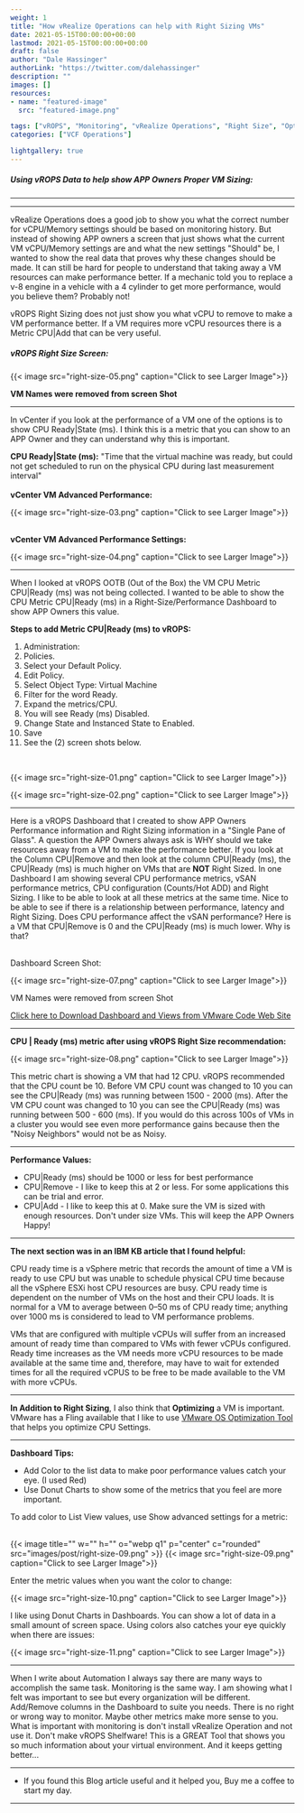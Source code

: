 ```yaml
---
weight: 1
title: "How vRealize Operations can help with Right Sizing VMs"
date: 2021-05-15T00:00:00+00:00
lastmod: 2021-05-15T00:00:00+00:00
draft: false
author: "Dale Hassinger"
authorLink: "https://twitter.com/dalehassinger"
description: ""
images: []
resources:
- name: "featured-image"
  src: "featured-image.png"

tags: ["vROPS", "Monitoring", "vRealize Operations", "Right Size", "Optimize", "Performance", "Dashboard", "Tip and Tricks", "VMware Aria"]
categories: ["VCF Operations"]

lightgallery: true
---
```


##### Using vROPS Data to help show APP Owners Proper VM Sizing:

---

<!--more-->

---

vRealize Operations does a good job to show you what the correct number for vCPU/Memory settings should be based on monitoring history. But instead of showing APP owners a screen that just shows what the current VM vCPU/Memory settings are and what the new settings "Should" be, I wanted to show the real data that proves why these changes should be made. It can still be hard for people to understand that taking away a VM resources can make performance better.  If a mechanic told you to replace a v-8 engine in a vehicle with a 4 cylinder to get more performance, would you believe them? Probably not!  

vROPS Right Sizing does not just show you what vCPU to remove to make a VM performance better.  If a VM requires more vCPU resources there is a Metric CPU|Add that can be very useful.  

##### vROPS Right Size Screen:

{{< image src="right-size-05.png" caption="Click to see Larger Image">}}  

<div><b>VM Names were removed from screen Shot</b></div>

---

In vCenter if you look at the performance of a VM one of the options is to show CPU Ready|State (ms). I think this is a metric that you can show to an APP Owner and they can understand why this is important.

<div><b>CPU Ready|State (ms):</b> "Time that the virtual machine was ready, but could not get scheduled to run on the physical CPU during last measurement interval"</b></div>
<div><br></div>
<div><b>vCenter VM Advanced Performance:</b></div>

{{< image src="right-size-03.png" caption="Click to see Larger Image">}}  

<div><br></div>
<div><b>vCenter VM Advanced Performance Settings:</b></div>

{{< image src="right-size-04.png" caption="Click to see Larger Image">}}  

---

When I looked at vROPS OOTB (Out of the Box) the VM CPU Metric CPU|Ready (ms) was not being collected. I wanted to be able to show the CPU Metric CPU|Ready (ms) in a Right-Size/Performance Dashboard to show APP Owners this value.  

<div><b>Steps to add Metric CPU|Ready (ms) to vROPS:</b></div>

1. Administration:  
1. Policies.
1. Select your Default Policy.
1. Edit Policy.
1. Select Object Type: Virtual Machine
1. Filter for the word Ready. 
1. Expand the metrics/CPU.
1. You will see Ready (ms) Disabled.
1. Change State and Instanced State to Enabled.
1. Save
1. See the (2) screen shots below.
 
<div><br></div>

{{< image src="right-size-01.png" caption="Click to see Larger Image">}}  

{{< image src="right-size-02.png" caption="Click to see Larger Image">}}  

---

<div>
Here is a vROPS Dashboard that I created to show APP Owners Performance information and Right Sizing information in a "Single Pane of Glass". A question the APP Owners always ask is WHY should we take resources away from a VM to make the performance better. If you look at the Column CPU|Remove and then look at the column CPU|Ready (ms), the CPU|Ready (ms) is much higher on VMs that are <b>NOT</b> Right Sized.  
In one Dashboard I am showing several CPU performance metrics, vSAN performance metrics, CPU configuration (Counts/Hot ADD) and Right Sizing. I like to be able to look at all these metrics at the same time. Nice to be able to see if there is a relationship between performance, latency and Right Sizing. Does CPU performance affect the vSAN performance? Here is a VM that CPU|Remove is 0 and the CPU|Ready (ms) is much lower. Why is that?</div>

<div><br></div>

Dashboard Screen Shot:

{{< image src="right-size-07.png" caption="Click to see Larger Image">}}  

VM Names were removed from screen Shot

<a href="https://code.vmware.com/samples/7624/vrops-dashboard-for-vm-right-sizing-and-performance-" target="_blank">Click here to Download Dashboard and Views from VMware Code Web Site</a>

---

<div><b>CPU | Ready (ms) metric after using vROPS Right Size recommendation:</b></div>

{{< image src="right-size-08.png" caption="Click to see Larger Image">}}  

This metric chart is showing a VM that had 12 CPU.  vROPS recommended that the CPU count be 10.  Before VM CPU count was changed to 10 you can see the CPU|Ready (ms) was running between 1500 - 2000 (ms).  After the VM CPU count was changed to 10 you can see the CPU|Ready (ms) was running between 500 - 600 (ms). If you would do this across 100s of VMs in a cluster you would see even more performance gains because then the "Noisy Neighbors" would not be as Noisy.

---

<div><b>Performance Values:</b></div>

* CPU|Ready (ms) should be 1000 or less for best performance
* CPU|Remove - I like to keep this at 2 or less.  For some applications this can be trial and error.
* CPU|Add - I like to keep this at 0. Make sure the VM is sized with enough resources. Don't under size VMs. This will keep the APP Owners Happy!

---

<div><b>The next section was in an IBM KB article that I found helpful:</b></div>

CPU ready time is a vSphere metric that records the amount of time a VM is ready to use CPU but was unable to schedule physical CPU time because all the vSphere ESXi host CPU resources are busy. CPU ready time is dependent on the number of VMs on the host and their CPU loads. It is normal for a VM to average between 0–50 ms of CPU ready time; anything over 1000 ms is considered to lead to VM performance problems.  

VMs that are configured with multiple vCPUs will suffer from an increased amount of ready time than compared to VMs with fewer vCPUs configured. Ready time increases as the VM needs more vCPU resources to be made available at the same time and, therefore, may have to wait for extended times for all the required vCPUS to be free to be made available to the VM with more vCPUs.  

---

<div><b>In Addition to Right Sizing</b>, I also think that <b>Optimizing</b> a VM is important. VMware has a Fling available that I like to use <a href="https://flings.vmware.com/vmware-os-optimization-tool?src=vmw_so_vex_pmasz_426" target="_blank">VMware OS Optimization Tool</a>
that helps you optimize CPU Settings.</div>

---

<div><b>Dashboard Tips:</b></div>

* Add Color to the list data to make poor performance values catch your eye. (I used Red)
* Use Donut Charts to show some of the metrics that you feel are more important.

To add color to List View values, use Show advanced settings for a metric:
<div><br></div>
{{< image title="" w="" h="" o="webp q1" p="center" c="rounded" src="images/post/right-size-09.png" >}}
{{< image src="right-size-09.png" caption="Click to see Larger Image">}}  

Enter the metric values when you want the color to change:

{{< image src="right-size-10.png" caption="Click to see Larger Image">}}  

I like using Donut Charts in Dashboards. You can show a lot of data in a small amount of screen space. Using colors also catches your eye quickly when there are issues:

{{< image src="right-size-11.png" caption="Click to see Larger Image">}}  

---

When I write about Automation I always say there are many ways to accomplish the same task.  Monitoring is the same way.  I am showing what I felt was important to see but every organization will be different.  Add/Remove columns in the Dashboard to suite you needs. There is no right or wrong way to monitor. Maybe other metrics make more sense to you. What is important with monitoring is don't install vRealize Operation and not use it. Don't make vROPS Shelfware! This is a GREAT Tool that shows you so much information about your virtual environment. And it keeps getting better...

---

* If you found this Blog article useful and it helped you, Buy me a coffee to start my day.  

<center>
<script type="text/javascript" src="https://cdnjs.buymeacoffee.com/1.0.0/button.prod.min.js" data-name="bmc-button" data-slug="dalehassinger" data-color="#FFDD00" data-emoji=""  data-font="Cookie" data-text="Buy me a coffee" data-outline-color="#000000" data-font-color="#000000" data-coffee-color="#ffffff" ></script>
</center>

---